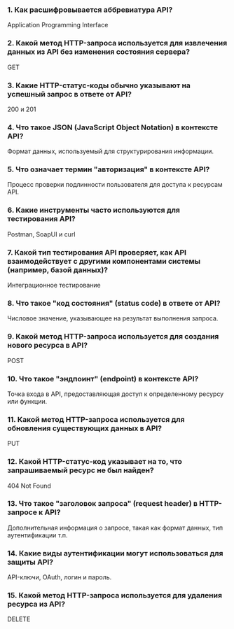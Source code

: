 ### 1. Как расшифровывается аббревиатура API?
Application Programming Interface
### 2. Какой метод HTTP-запроса используется для извлечения данных из API без изменения состояния сервера?
GET
### 3. Какие HTTP-статус-коды обычно указывают на успешный запрос в ответе от API?
200 и 201
### 4. Что такое JSON (JavaScript Object Notation) в контексте API?
Формат данных, используемый для структурирования информации.
### 5. Что означает термин "авторизация" в контексте API?
Процесс проверки подлинности пользователя для доступа к ресурсам API.
### 6. Какие инструменты часто используются для тестирования API?
Postman, SoapUI и curl
### 7. Какой тип тестирования API проверяет, как API взаимодействует с другими компонентами системы (например, базой данных)?
Интеграционное тестирование
### 8. Что такое "код состояния" (status code) в ответе от API?
Числовое значение, указывающее на результат выполнения запроса.
### 9. Какой метод HTTP-запроса используется для создания нового ресурса в API?
POST
### 10. Что такое "эндпоинт" (endpoint) в контексте API?
Точка входа в API, предоставляющая доступ к определенному ресурсу или функции.
### 11. Какой метод HTTP-запроса используется для обновления существующих данных в API?
PUT
### 12. Какой HTTP-статус-код указывает на то, что запрашиваемый ресурс не был найден?
404 Not Found
### 13. Что такое "заголовок запроса" (request header) в HTTP-запросе к API?
Дополнительная информация о запросе, такая как формат данных, тип аутентификации т.п.
### 14. Какие виды аутентификации могут использоваться для защиты API?
API-ключи, OAuth, логин и пароль.
### 15. Какой метод HTTP-запроса используется для удаления ресурса из API?
DELETE
